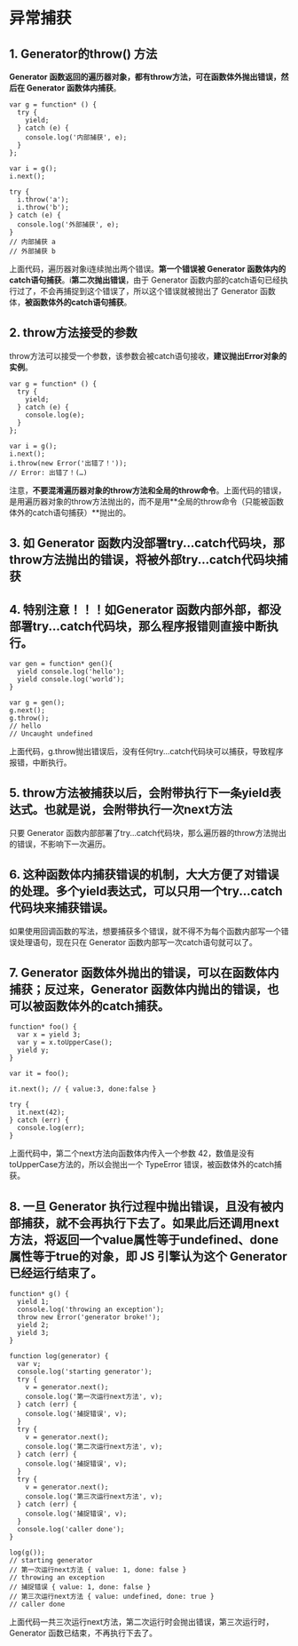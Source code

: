 # 异常捕获

## 1. Generator的throw() 方法

**Generator 函数返回的遍历器对象，都有throw方法，可在函数体外抛出错误，然后在 Generator 函数体内捕获**。



```
var g = function* () {
  try {
    yield;
  } catch (e) {
    console.log('内部捕获', e);
  }
};

var i = g();
i.next();

try {
  i.throw('a');
  i.throw('b');
} catch (e) {
  console.log('外部捕获', e);
}
// 内部捕获 a
// 外部捕获 b
```


上面代码，遍历器对象i连续抛出两个错误。**第一个错误被 Generator 函数体内的catch语句捕获**。i**第二次抛出错误**，由于 Generator 函数内部的catch语句已经执行过了，不会再捕捉到这个错误了，所以这个错误就被抛出了 Generator 函数体，**被函数体外的catch语句捕获**。

## 2. throw方法接受的参数
throw方法可以接受一个参数，该参数会被catch语句接收，**建议抛出Error对象的实例**。



```
var g = function* () {
  try {
    yield;
  } catch (e) {
    console.log(e);
  }
};

var i = g();
i.next();
i.throw(new Error('出错了！'));
// Error: 出错了！(…)

```

注意，**不要混淆遍历器对象的throw方法和全局的throw命令**。上面代码的错误，是用遍历器对象的throw方法抛出的，而不是用**全局的throw命令（只能被函数体外的catch语句捕获）**抛出的。

## 3. 如 Generator 函数内没部署try...catch代码块，那throw方法抛出的错误，将被外部try...catch代码块捕获

## 4. 特别注意！！！如Generator 函数内部外部，都没部署try...catch代码块，那么程序报错则直接中断执行。



```
var gen = function* gen(){
  yield console.log('hello');
  yield console.log('world');
}

var g = gen();
g.next();
g.throw();
// hello
// Uncaught undefined
```


上面代码，g.throw抛出错误后，没有任何try...catch代码块可以捕获，导致程序报错，中断执行。

## 5. throw方法被捕获以后，会附带执行下一条yield表达式。也就是说，会附带执行一次next方法

只要 Generator 函数内部部署了try...catch代码块，那么遍历器的throw方法抛出的错误，不影响下一次遍历。

## 6. 这种函数体内捕获错误的机制，大大方便了对错误的处理。多个yield表达式，可以只用一个try...catch代码块来捕获错误。
如果使用回调函数的写法，想要捕获多个错误，就不得不为每个函数内部写一个错误处理语句，现在只在 Generator 函数内部写一次catch语句就可以了。


## 7. Generator 函数体外抛出的错误，可以在函数体内捕获；反过来，Generator 函数体内抛出的错误，也可以被函数体外的catch捕获。



```
function* foo() {
  var x = yield 3;
  var y = x.toUpperCase();
  yield y;
}

var it = foo();

it.next(); // { value:3, done:false }

try {
  it.next(42);
} catch (err) {
  console.log(err);
}
```


上面代码中，第二个next方法向函数体内传入一个参数 42，数值是没有toUpperCase方法的，所以会抛出一个 TypeError 错误，被函数体外的catch捕获。

## 8. 一旦 Generator 执行过程中抛出错误，且没有被内部捕获，就不会再执行下去了。如果此后还调用next方法，将返回一个value属性等于undefined、done属性等于true的对象，即 JS 引擎认为这个 Generator 已经运行结束了。


```
function* g() {
  yield 1;
  console.log('throwing an exception');
  throw new Error('generator broke!');
  yield 2;
  yield 3;
}

function log(generator) {
  var v;
  console.log('starting generator');
  try {
    v = generator.next();
    console.log('第一次运行next方法', v);
  } catch (err) {
    console.log('捕捉错误', v);
  }
  try {
    v = generator.next();
    console.log('第二次运行next方法', v);
  } catch (err) {
    console.log('捕捉错误', v);
  }
  try {
    v = generator.next();
    console.log('第三次运行next方法', v);
  } catch (err) {
    console.log('捕捉错误', v);
  }
  console.log('caller done');
}

log(g());
// starting generator
// 第一次运行next方法 { value: 1, done: false }
// throwing an exception
// 捕捉错误 { value: 1, done: false }
// 第三次运行next方法 { value: undefined, done: true }
// caller done

```

上面代码一共三次运行next方法，第二次运行时会抛出错误，第三次运行时，Generator 函数已结束，不再执行下去了。






